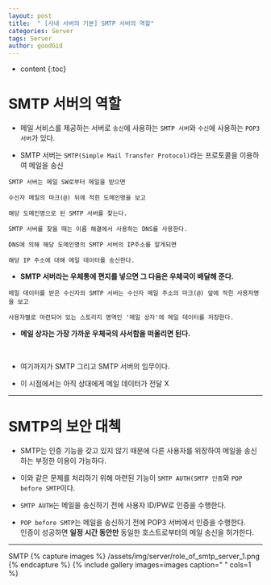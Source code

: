 ```yaml
---
layout: post
title:  " [사내 서버의 기본] SMTP 서버의 역할"
categories: Server
tags: Server
author: goodGid
---
```

* content
{:toc}



# SMTP 서버의 역할

* 메일 서비스를 제공하는 서버로 `송신`에 사용하는 `SMTP 서버`와 `수신`에 사용하는 `POP3 서버`가 있다.

* SMTP 서버는 `SMTP(Simple Mail Transfer Protocol)`라는 프로토콜을 이용하여 메일을 송신

```
SMTP 서버는 메일 SW로부터 메일을 받으면

수신자 메일의 마크(@) 뒤에 적힌 도메인명을 보고

해당 도메인명으로 된 SMTP 서버를 찾는다.

SMTP 서버를 찾을 때는 이름 해결에서 사용하는 DNS를 사용한다.

DNS에 의해 해당 도메인명의 SMTP 서버의 IP주소를 알게되면

해당 IP 주소에 대해 메일 데이터를 송신한다.
```

* <b>SMTP 서버라는 우체통에 편지를 넣으면 그 다음은 우체국이 배달해 준다.</b>

```
메일 데이터를 받은 수신자의 SMTP 서버는 수신자 메일 주소의 마크(@) 앞에 적힌 사용자명을 보고

사용자별로 마련되어 있는 스토리지 영역인 '메일 상자'에 메일 데이터를 저장한다.
```

* <b>메일 상자는 가장 가까운 우체국의 사서함을 떠올리면 된다.</b>

<br>

* 여기까지가 SMTP 그리고 SMTP 서버의 임무이다.

* 이 시점에서는 아직 상대에게 메일 데이터가 전달 X

---

# SMTP의 보안 대첵

* SMTP는 인증 기능을 갖고 있지 않기 때문에 다른 사용자를 위장하여 메일을 송신하는 부정한 이용이 가능하다.

* 이와 같은 문제를 처리하기 위해 마련된 기능이 `SMTP AUTH(SMTP 인증`와 `POP before SMTP`이다.

* `SMTP AUTH`는 메일을 송신하기 전에 사용자 ID/PW로 인증을 수행한다.

* `POP before SMTP`는 메일을 송신하기 전에 POP3 서버에서 인증을 수행한다. <br> 인증이 성공하면 <b>일정 시간 동안만</b> 동일한 호스트로부터의 메일 송신을 허가한다.



---

SMTP
{% capture images %}
    /assets/img/server/role_of_smtp_server_1.png
{% endcapture %}
{% include gallery images=images caption=" " cols=1 %}

